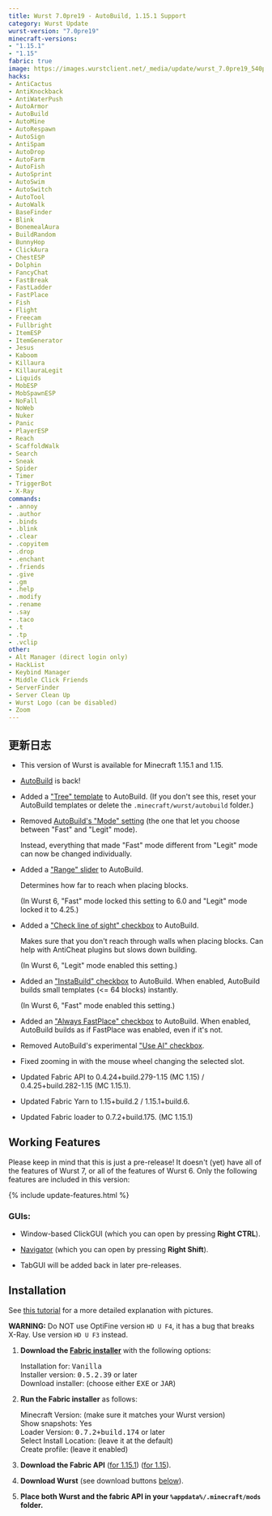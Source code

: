 ```yaml
---
title: Wurst 7.0pre19 - AutoBuild, 1.15.1 Support
category: Wurst Update
wurst-version: "7.0pre19"
minecraft-versions:
- "1.15.1"
- "1.15"
fabric: true
image: https://images.wurstclient.net/_media/update/wurst_7.0pre19_540p.webp
hacks:
- AntiCactus
- AntiKnockback
- AntiWaterPush
- AutoArmor
- AutoBuild
- AutoMine
- AutoRespawn
- AutoSign
- AntiSpam
- AutoDrop
- AutoFarm
- AutoFish
- AutoSprint
- AutoSwim
- AutoSwitch
- AutoTool
- AutoWalk
- BaseFinder
- Blink
- BonemealAura
- BuildRandom
- BunnyHop
- ClickAura
- ChestESP
- Dolphin
- FancyChat
- FastBreak
- FastLadder
- FastPlace
- Fish
- Flight
- Freecam
- Fullbright
- ItemESP
- ItemGenerator
- Jesus
- Kaboom
- Killaura
- KillauraLegit
- Liquids
- MobESP
- MobSpawnESP
- NoFall
- NoWeb
- Nuker
- Panic
- PlayerESP
- Reach
- ScaffoldWalk
- Search
- Sneak
- Spider
- Timer
- TriggerBot
- X-Ray
commands:
- .annoy
- .author
- .binds
- .blink
- .clear
- .copyitem
- .drop
- .enchant
- .friends
- .give
- .gm
- .help
- .modify
- .rename
- .say
- .taco
- .t
- .tp
- .vclip
other:
- Alt Manager (direct login only)
- HackList
- Keybind Manager
- Middle Click Friends
- ServerFinder
- Server Clean Up
- Wurst Logo (can be disabled)
- Zoom
---
```

## 更新日志

- This version of Wurst is available for Minecraft 1.15.1 and 1.15.

- [AutoBuild](https://wurst.wiki/autobuild) is back!

- Added a ["Tree" template](https://wurst.wiki/autobuild#default_templates) to AutoBuild. (If you don't see this, reset your AutoBuild templates or delete the `.minecraft/wurst/autobuild` folder.)

- Removed [AutoBuild's "Mode" setting](https://wurst.wiki/autobuild#mode) (the one that let you choose between "Fast" and "Legit" mode).

  Instead, everything that made "Fast" mode different from "Legit" mode can now be changed individually.

- Added a ["Range" slider](https://wurst.wiki/autobuild#range) to AutoBuild.

  Determines how far to reach when placing blocks.

  (In Wurst 6, "Fast" mode locked this setting to 6.0 and "Legit" mode locked it to 4.25.)

- Added a ["Check line of sight" checkbox](https://wurst.wiki/autobuild#check_line_of_sight) to AutoBuild.

  Makes sure that you don't reach through walls when placing blocks. Can help with AntiCheat plugins but slows down building.

  (In Wurst 6, "Legit" mode enabled this setting.)

- Added an ["InstaBuild" checkbox](https://wurst.wiki/autobuild#instabuild) to AutoBuild. When enabled, AutoBuild builds small templates (<= 64 blocks) instantly.

  (In Wurst 6, "Fast" mode enabled this setting.)

- Added an ["Always FastPlace" checkbox](https://wurst.wiki/autobuild#always_fastplace) to AutoBuild. When enabled, AutoBuild builds as if FastPlace was enabled, even if it's not.

- Removed AutoBuild's experimental ["Use AI" checkbox](https://wurst.wiki/autobuild#use_ai).

- Fixed zooming in with the mouse wheel changing the selected slot.

- Updated Fabric API to 0.4.24+build.279-1.15 (MC 1.15) / 0.4.25+build.282-1.15 (MC 1.15.1).

- Updated Fabric Yarn to 1.15+build.2 / 1.15.1+build.6.

- Updated Fabric loader to 0.7.2+build.175. (MC 1.15.1)

## Working Features

Please keep in mind that this is just a pre-release! It doesn't (yet) have all of the features of Wurst 7, or all of the features of Wurst 6. Only the following features are included in this version:

{% include update-features.html %}

### GUIs:

- Window-based ClickGUI (which you can open by pressing **Right CTRL**).

- [Navigator](https://wurst.wiki/navigator) (which you can open by pressing **Right Shift**).

- TabGUI will be added back in later pre-releases.

## Installation

See [this tutorial](/tutorials/wurst-7-optifine/) for a more detailed explanation with pictures.

**WARNING:** Do NOT use OptiFine version `HD U F4`, it has a bug that breaks X-Ray. Use version `HD U F3` instead.

1. **Download the <a href="https://fabricmc.net/use/installer/" target="_blank" rel="nofollow">Fabric installer</a>** with the following options:

   Installation for: <kbd>Vanilla</kbd>  
   Installer version: <kbd>0.5.2.39</kbd> or later  
   Download installer: (choose either <kbd>EXE</kbd> or <kbd>JAR</kbd>)

1. **Run the Fabric installer** as follows:

   Minecraft Version: (make sure it matches your Wurst version)  
   Show snapshots: Yes  
   Loader Version: <kbd>0.7.2+build.174</kbd> or later  
   Select Install Location: (leave it at the default)  
   Create profile: (leave it enabled)

1. **Download the Fabric API**
(<a href="https://www.curseforge.com/minecraft/mc-mods/fabric-api/download/2844436" target="_blank" rel="nofollow">for 1.15.1</a>)
(<a href="https://www.curseforge.com/minecraft/mc-mods/fabric-api/download/2841110" target="_blank" rel="nofollow">for 1.15</a>).

1. **Download Wurst** (see download buttons [below](#downloads)).

1. **Place both Wurst and the fabric API in your `%appdata%/.minecraft/mods` folder.**
